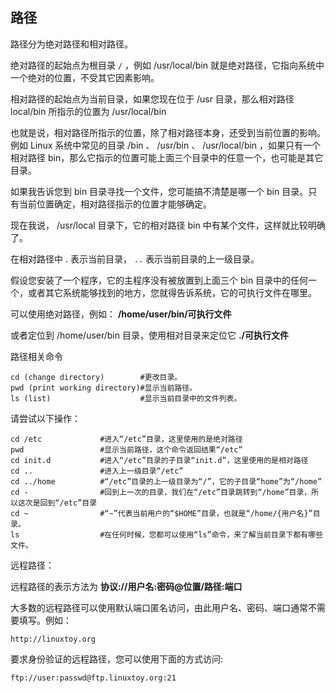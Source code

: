 ## 路径

路径分为绝对路径和相对路径。

绝对路径的起始点为根目录 `/` ，例如 /usr/local/bin
就是绝对路径，它指向系统中一个绝对的位置，不受其它因素影响。

相对路径的起始点为当前目录，如果您现在位于 /usr 目录，那么相对路径
local/bin 所指示的位置为 /usr/local/bin

也就是说，相对路径所指示的位置，除了相对路径本身，还受到当前位置的影响。例如
Linux 系统中常见的目录 /bin 、 /usr/bin 、 /usr/local/bin
，如果只有一个相对路径
bin，那么它指示的位置可能上面三个目录中的任意一个，也可能是其它目录。

如果我告诉您到 bin 目录寻找一个文件，您可能搞不清楚是哪一个 bin
目录。只有当前位置确定，相对路径指示的位置才能够确定。

现在我说， /usr/local 目录下，它的相对路径 bin
中有某个文件，这样就比较明确了。

在相对路径中 . 表示当前目录， `..` 表示当前目录的上一级目录。

假设您安装了一个程序，它的主程序没有被放置到上面三个 bin
目录中的任何一个，或者其它系统能够找到的地方，您就得告诉系统，它的可执行文件在哪里。

可以使用绝对路径，例如： **/home/user/bin/可执行文件**

或者定位到 /home/user/bin 目录，使用相对目录来定位它 **./可执行文件**

路径相关命令

```shell
cd (change directory)        #更改目录。
pwd (print working directory)#显示当前路径。
ls (list)                    #显示当前目录中的文件列表。
```

请尝试以下操作：

```shell
cd /etc             #进入“/etc”目录，这里使用的是绝对路径
pwd                 #显示当前路径，这个命令返回结果“/etc”
cd init.d           #进入“/etc”目录的子目录“init.d”，这里使用的是相对路径
cd ..               #进入上一级目录“/etc”
cd ../home          #“/etc”目录的上一级目录为“/”，它的子目录“home”为“/home”
cd -                #回到上一次的目录，我们在“/etc”目录跳转到“/home”目录，所以这次是回到“/etc”目录
cd ~                #“~”代表当前用户的“$HOME”目录，也就是“/home/{用户名}”目录。
ls                  #在任何时候，您都可以使用“ls”命令，来了解当前目录下都有哪些文件。  
```

远程路径：

远程路径的表示方法为 **协议://用户名:密码@位置/路径:端口**

大多数的远程路径可以使用默认端口匿名访问，由此用户名、密码、端口通常不需要填写。例如：

```shell
http://linuxtoy.org  
```

要求身份验证的远程路径，您可以使用下面的方式访问:

```shell
ftp://user:passwd@ftp.linuxtoy.org:21  
```
